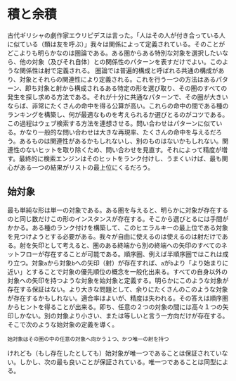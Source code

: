 # 積と余積
 古代ギリシャの劇作家エウリピデスは言った。「人はその人が付き合っている人に似ている（類は友を呼ぶ）」我々は関係によって定義されている。そのことがどこよりも明らかなのは圏論である。ある圏からある特別な対象を選択したいなら、他の対象（及びそれ自体）との関係性のパターンを表すだけでよい。このような関係性は射で定義される。
 圏論では普遍的構成と呼ばれる共通の構成があり、対象とそれらの関連性により定義される。これを行う一つの方法はあるパターン、即ち対象と射から構成されるある特定の形を選び取り、その圏のすべての発生を探し求める方法である。それが十分に共通なパターンで、その圏が大きいならば、非常にたくさんの命中を得る公算が高い。これらの命中の間である種のランキングを構築し、何が最適なものを考えられるか選びとるのがコツである。
 この過程はウェブ検索する方法を連想させる。問い合わせはパターンに似ている。かなり一般的な問い合わせは大きな再現率、たくさんの命中を与えるだろう。あるものは関連性があるかもしれないし、別のものはないかもしれない。関連性のないヒットを取り除くため、問い合わせを見直す。それによって精度が増す。最終的に検索エンジンはそのヒットをランク付けし、うまくいけば、最も関心がある一つの結果がリストの最上位にくるだろう。
## 始対象
 最も単純な形は単一の対象である。ある圏を与えると、明らかに対象が存在するのと同じ数だけこの形のインスタンスが存在する。そこから選びとるには手間がかかる。ある種のランク付けを構築して、このヒエラルキーの最上位である対象を見つけようとする必要がある。我々が自由に使えるのは使えるのは射だけである。射を矢印として考えると、圏のある終端から別の終端への矢印のすべてのネットフローが存在することが可能である。順序圏、例えば半順序圏ではこれは成り立つ。対象`a`から対象`b`への矢印（射）が存在すれば、`a`が`b`より「より始まりに近い」とすることで対象の優先順位の概念を一般化出来る。すべての自身以外の対象への矢印を持つような対象を始対象と定義する。明らかにこのような対象が存在する保証はない。より大きな問題として、余りにたくさんのこのような対象が存在するかもしれない。適合率はよいが、精度は失われる。その答えは順序圏からヒントを得ることが出来る。即ち、任意の２つの対象の間には高々１つの矢印しかない。別の対象より小さい、または等しいと言う一方向だけが存在する。そこで次のような始対象の定義を導く。
```
始対象はその圏の中の任意の対象へ向かう１つ、かつ唯一の射を持つ
```
 けれども（もし存在したとしても）始対象が唯一つであることは保証されていない。しかし、次の最も良いことが保証されている。唯一つであることは同型による。
